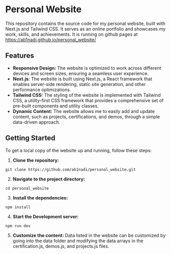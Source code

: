 # Personal Website
This repository contains the source code for my personal website, built with Next.js and Tailwind CSS. It serves as an online portfolio and showcases my work, skills, and achievements.
It is running on github pages at https://ab1nadi.github.io/personal_website/

## Features
* **Responsive Design:** The website is optimized to work across different devices and screen sizes, ensuring a seamless user experience.
* **Next.js:** The website is built using Next.js, a React framework that enables server-side rendering, static site generation, and other performance optimizations.
*  **Tailwind CSS:** The styling of the website is implemented with Tailwind CSS, a utility-first CSS framework that provides a comprehensive set of pre-built components and utility classes.
*  **Dynamic Content:** The website allows me to easily add and update content, such as projects, certifications, and demos, through a simple data-driven approach.

## Getting Started
To get a local copy of the website up and running, follow these steps:

1. **Clone the repository:**
```
git clone https://github.com/ab1nadi/personal_website.git
```
2. **Navigate to the project directory:**
```
cd personal_website
```
3. **Install the dependencies:**
```
npm install
```
4. **Start the Development server:**
```
npm run dev
```
5. **Customize the content:**
Data listed in the website can be customized by going into the data folder
and modifying the data arrays in the certification.js, demos.js, and projects.js files.









